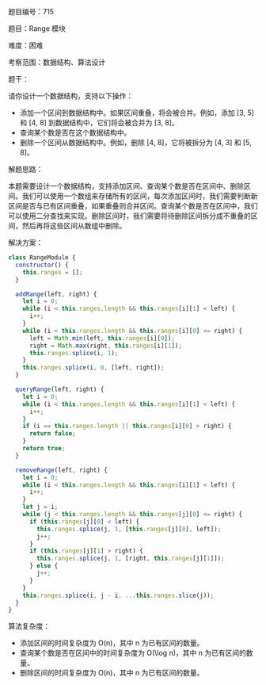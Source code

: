 题目编号：715

题目：Range 模块

难度：困难

考察范围：数据结构、算法设计

题干：

请你设计一个数据结构，支持以下操作：

- 添加一个区间到数据结构中。如果区间重叠，将会被合并。例如，添加 [3, 5] 和 [4, 8] 到数据结构中，它们将会被合并为 [3, 8]。
- 查询某个数是否在这个数据结构中。
- 删除一个区间从数据结构中。例如，删除 [4, 8]，它将被拆分为 [4, 3] 和 [5, 8]。

解题思路：

本题需要设计一个数据结构，支持添加区间、查询某个数是否在区间中、删除区间。我们可以使用一个数组来存储所有的区间，每次添加区间时，我们需要判断新区间是否与已有区间重叠，如果重叠则合并区间。查询某个数是否在区间中，我们可以使用二分查找来实现。删除区间时，我们需要将待删除区间拆分成不重叠的区间，然后再将这些区间从数组中删除。

解决方案：

```javascript
class RangeModule {
  constructor() {
    this.ranges = [];
  }

  addRange(left, right) {
    let i = 0;
    while (i < this.ranges.length && this.ranges[i][1] < left) {
      i++;
    }
    while (i < this.ranges.length && this.ranges[i][0] <= right) {
      left = Math.min(left, this.ranges[i][0]);
      right = Math.max(right, this.ranges[i][1]);
      this.ranges.splice(i, 1);
    }
    this.ranges.splice(i, 0, [left, right]);
  }

  queryRange(left, right) {
    let i = 0;
    while (i < this.ranges.length && this.ranges[i][1] < left) {
      i++;
    }
    if (i == this.ranges.length || this.ranges[i][0] > right) {
      return false;
    }
    return true;
  }

  removeRange(left, right) {
    let i = 0;
    while (i < this.ranges.length && this.ranges[i][1] < left) {
      i++;
    }
    let j = i;
    while (j < this.ranges.length && this.ranges[j][0] <= right) {
      if (this.ranges[j][0] < left) {
        this.ranges.splice(j, 1, [this.ranges[j][0], left]);
        j++;
      }
      if (this.ranges[j][1] > right) {
        this.ranges.splice(j, 1, [right, this.ranges[j][1]]);
      } else {
        j++;
      }
    }
    this.ranges.splice(i, j - i, ...this.ranges.slice(j));
  }
}
```

算法复杂度：

- 添加区间的时间复杂度为 O(n)，其中 n 为已有区间的数量。
- 查询某个数是否在区间中的时间复杂度为 O(\log n)，其中 n 为已有区间的数量。
- 删除区间的时间复杂度为 O(n)，其中 n 为已有区间的数量。